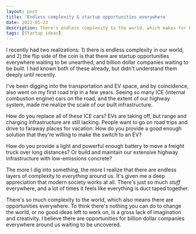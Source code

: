 ```yaml
---
layout: post
title: 'Endless complexity & startup opportunities everywhere'
date: 2021-05-23
description: There's endless complexity to the world, which makes for bountiful opportunities as well.
tags: [Startup ideas]
---
```

I recently had two realizations: 1) there is endless complexity in our world, and 2) the flip side of the coin is that there are startup opportunities everywhere waiting to be unearthed, and billion dollar companies waiting to be built. I had known both of these already, but didn't understand them deeply until recently.

I've been digging into the transportation and EV space, and by coincidence, also went on my first road trip in a few years. Seeing so many ICE (internal combustion engine) cars on the road, and the extent of our highway system, made me realize the scale of our built infrastructure.

How do you replace all of these ICE cars? EVs are taking off, but range and charging infrastructure are still lacking. People want to go on road trips and drive to faraway places for vacation. How do you provide a good enough solution that they're willing to make the switch to an EV?

How do you provide a light and powerful enough battery to move a freight truck over long distances? Or build and maintain our extensive highway infrastructure with low-emissions concrete?

The more I dig into something, the more I realize that there are endless layers of complexity to *everything* around us. It's given me a deep appreciation that modern society works at all. There's just so much _stuff_ everywhere, and a lot of times it feels like everything is duct taped together.

There's so much complexity to the world, which also means there are opportunities everywhere. To think there's nothing you can do to change the world, or no good ideas left to work on, is a gross lack of imagination and creativity. I believe there are opportunities for billion dollar companies everywhere around us waiting to be uncovered.
